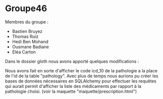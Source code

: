 # Groupe46

Membres du groupe :
- Bastien Bruyez
- Thomas Ruiz
- Hedi Ben Mohand
- Ousmane Badiane
- Eléa Carton


Dans le dossier gloth nous avons apporté quelques modifications :

Nous avons fait en sorte d'afficher le code icd_10 de la pathologie a la place de l'id de la table "pathology".
Avec plus de temps nous aurions pu créer les bases de données nécessaires en SQLAlchemy pour effectuer les requêtes qui
aurait permit d'afficher la liste des médicaments par rapport à la pathologie choisi. (voir la maquette "maquette/prescription.html")
